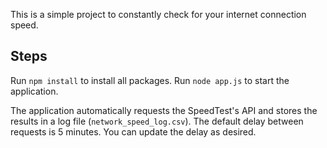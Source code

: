 This is a simple project to constantly check for your internet connection speed.

## Steps
Run `npm install` to install all packages.
Run `node app.js` to start the application.


The application automatically requests the SpeedTest's API and stores the results in a log file (`network_speed_log.csv`).
The default delay between requests is 5 minutes. You can update the delay as desired.